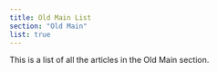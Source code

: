 ```yaml
---
title: Old Main List
section: "Old Main"
list: true
---
```


This is a list of all the articles in the Old Main section.